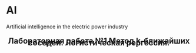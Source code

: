 # AI
Artificial intelligence in the electric power industry

<h2 style="text-align: center;line-height: 20%;">Лабораторная работа №1 Метод k-ближайших соседей. Логистическая рергессия.</h2>
